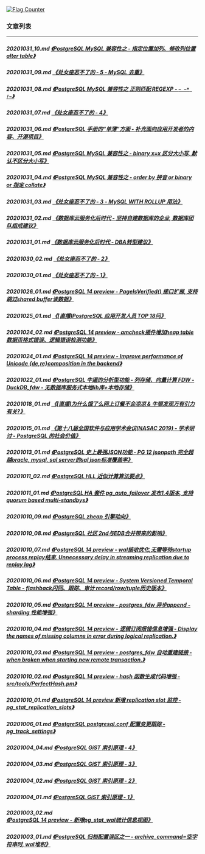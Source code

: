 <a rel="nofollow" href="http://info.flagcounter.com/h9V1"  ><img src="http://s03.flagcounter.com/count/h9V1/bg_FFFFFF/txt_000000/border_CCCCCC/columns_2/maxflags_12/viewers_0/labels_0/pageviews_0/flags_0/"  alt="Flag Counter"  border="0"  ></a>  
  
### 文章列表  
----  
##### 20201031_10.md   [《PostgreSQL MySQL 兼容性之 - 指定位置加列、修改列位置 alter table》](20201031_10.md)  
##### 20201031_09.md   [《处女座忍不了的 - 5 - MySQL 去重》](20201031_09.md)  
##### 20201031_08.md   [《PostgreSQL MySQL 兼容性之 正则匹配 REGEXP - ```~ ~* !~```》](20201031_08.md)  
##### 20201031_07.md   [《处女座忍不了的 - 4》](20201031_07.md)  
##### 20201031_06.md   [《PostgreSQL 手册的“单薄”方面 - 补充面向应用开发者的内容、开源项目》](20201031_06.md)  
##### 20201031_05.md   [《PostgreSQL MySQL 兼容性之 - binary x=x 区分大小写, 默认不区分大小写》](20201031_05.md)  
##### 20201031_04.md   [《PostgreSQL MySQL 兼容性之 - order by 拼音 or binary or 指定 collate》](20201031_04.md)  
##### 20201031_03.md   [《处女座忍不了的 - 3 - MySQL WITH ROLLUP 用法》](20201031_03.md)  
##### 20201031_02.md   [《数据库云服务化后时代 - 坚持自建数据库的企业, 数据库团队组成建议》](20201031_02.md)  
##### 20201031_01.md   [《数据库云服务化后时代 - DBA转型建议》](20201031_01.md)  
##### 20201030_02.md   [《处女座忍不了的 - 2》](20201030_02.md)  
##### 20201030_01.md   [《处女座忍不了的 - 1》](20201030_01.md)  
##### 20201026_01.md   [《PostgreSQL 14 preview - PageIsVerified() 接口扩展, 支持跳过shared buffer读数据》](20201026_01.md)  
##### 20201025_01.md   [《[直播]PostgreSQL 应用开发人员 TOP 18问》](20201025_01.md)  
##### 20201024_02.md   [《PostgreSQL 14 preview - amcheck插件增加heap table数据页格式错误、逻辑错误检测功能》](20201024_02.md)  
##### 20201024_01.md   [《PostgreSQL 14 preview - Improve performance of Unicode {de,re}composition in the backend》](20201024_01.md)  
##### 20201022_01.md   [《PostgreSQL 牛逼的分析型功能 - 列存储、向量计算 FDW - DuckDB_fdw - 无数据库服务式本地lib库+本地存储》](20201022_01.md)  
##### 20201018_01.md   [《[直播]为什么饿了么网上订餐不会凉凉 & 牛顿发现万有引力有关?》](20201018_01.md)  
##### 20201015_01.md   [《第十八届全国软件与应用学术会议(NASAC 2019) - 学术研讨 - PostgreSQL 的社会价值》](20201015_01.md)  
##### 20201013_01.md   [《PostgreSQL 史上最强JSON功能 - PG 12 jsonpath 完全超越oracle, mysql, sql server的sql json标准覆盖率》](20201013_01.md)  
##### 20201011_02.md   [《PostgreSQL HLL 近似计算算法要点》](20201011_02.md)  
##### 20201011_01.md   [《PostgreSQL HA 套件 pg_auto_failover 发布1.4版本, 支持quorum based multi-standbys》](20201011_01.md)  
##### 20201010_09.md   [《PostgreSQL zheap 引擎动向》](20201010_09.md)  
##### 20201010_08.md   [《PostgreSQL 社区 2nd与EDB合并带来的影响》](20201010_08.md)  
##### 20201010_07.md   [《PostgreSQL 14 preview - wal接收优化,无需等待startup process replay结束. Unnecessary delay in streaming replication due to replay lag》](20201010_07.md)  
##### 20201010_06.md   [《PostgreSQL 14 preview - System Versioned Temporal Table - flashback闪回、跟踪、审计 record/row/tuple历史版本》](20201010_06.md)  
##### 20201010_05.md   [《PostgreSQL 14 preview - postgres_fdw 异步append - sharding 性能增强》](20201010_05.md)  
##### 20201010_04.md   [《PostgreSQL 14 preview - 逻辑订阅报错信息增强 - Display the names of missing columns in error during logical replication.》](20201010_04.md)  
##### 20201010_03.md   [《PostgreSQL 14 preview - postgres_fdw 自动重建链接 - when broken when starting new remote transaction.》](20201010_03.md)  
##### 20201010_02.md   [《PostgreSQL 14 preview - hash 函数生成代码增强 - src/tools/PerfectHash.pm》](20201010_02.md)  
##### 20201010_01.md   [《PostgreSQL 14 preview 新增 replication slot 监控 - pg_stat_replication_slots》](20201010_01.md)  
##### 20201006_01.md   [《PostgreSQL postgresql.conf 配置变更跟踪 - pg_track_settings》](20201006_01.md)  
##### 20201004_04.md   [《PostgreSQL GiST 索引原理 - 4》](20201004_04.md)  
##### 20201004_03.md   [《PostgreSQL GiST 索引原理 - 3》](20201004_03.md)  
##### 20201004_02.md   [《PostgreSQL GiST 索引原理 - 2》](20201004_02.md)  
##### 20201004_01.md   [《PostgreSQL GiST 索引原理 - 1》](20201004_01.md)  
##### 20201003_02.md   [《PostgreSQL 14 preview - 新增pg_stat_wal统计信息视图》](20201003_02.md)  
##### 20201003_01.md   [《PostgreSQL 归档配置误区之一 - archive_command=空字符串时, wal堆积》](20201003_01.md)  
